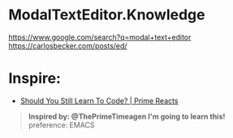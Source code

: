 # ModalTextEditor.Knowledge
https://www.google.com/search?q=modal+text+editor https://carlosbecker.com/posts/ed/

# Inspire:
- [Should You Still Learn To Code? | Prime Reacts](https://youtu.be/2J-8iMNYSyQ)

>**Inspired by: @ThePrimeTimeagen I'm going to learn this!**  
>preference: EMACS
